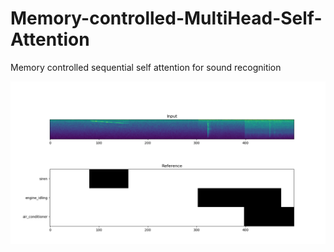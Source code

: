 # Memory-controlled-MultiHead-Self-Attention
Memory controlled sequential self attention for sound recognition


![](Images/1a.png)
